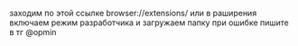 заходим по этой ссылке browser://extensions/ или в раширения включаем режим разработчика и загружаем папку при ошибке пишите в тг @opmin
